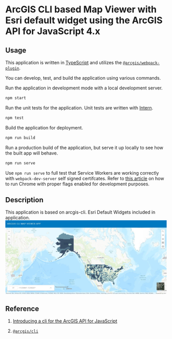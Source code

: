 # ArcGIS CLI based Map Viewer with Esri default widget using the ArcGIS API for JavaScript 4.x

## Usage

This application is written in [TypeScript](http://www.typescriptlang.org/) and utilizes the [`@arcgis/webpack-plugin`](https://github.com/Esri/arcgis-webpack-plugin).

You can develop, test, and build the application using various commands.

Run the application in development mode with a local development server.
```sh
npm start
```

Run the unit tests for the application. Unit tests are written with [Intern](https://theintern.io/).
```sh
npm test
```

Build the application for deployment.
```sh
npm run build
```

Run a production build of the application, but serve it up locally to see how the built app will behave.
```sh
npm run serve
```

Use `npm run serve` to full test that Service Workers are working correctly with `webpack-dev-server` self signed certifcates. Refer to [this article](https://deanhume.com/testing-service-workers-locally-with-self-signed-certificates/) on how to run Chrome with proper flags enabled for development purposes.

## Description 

This application is based on arcgis-cli. Esri Default Widgets included in application.
![Widget UI](https://github.com/chakreshsahu/arcgis-cli-map-viewer/blob/master/screenshots/AppSnap.JPG)

## Reference 
1. [Introducing a cli for the ArcGIS API for JavaScript](https://www.esri.com/arcgis-blog/products/js-api-arcgis/mapping/introducing-a-cli-for-the-arcgis-api-for-javascript/)

2. [`@arcgis/cli`](https://github.com/Esri/arcgis-js-cli)
